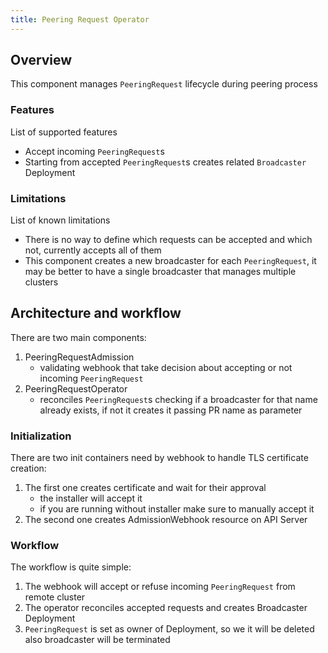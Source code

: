 ```yaml
---
title: Peering Request Operator
---
```


## Overview
This component manages `PeeringRequest` lifecycle during peering process

### Features
List of supported features
* Accept incoming `PeeringRequest`s
* Starting from accepted `PeeringRequest`s creates related `Broadcaster` Deployment

### Limitations
List of known limitations
* There is no way to define which requests can be accepted and which not, currently accepts all of them
* This component creates a new broadcaster for each `PeeringRequest`, it may be better to have a single broadcaster that manages multiple clusters

## Architecture and workflow

There are two main components:

1. PeeringRequestAdmission
    * validating webhook that take decision about accepting or not incoming `PeeringRequest`
2. PeeringRequestOperator
    * reconciles `PeeringRequest`s checking if a broadcaster for that name already exists, if not it creates it passing PR name as parameter

### Initialization

There are two init containers need by webhook to handle TLS certificate creation:
1. The first one creates certificate and wait for their approval
    * the installer will accept it
    * if you are running without installer make sure to manually accept it
2. The second one creates AdmissionWebhook resource on API Server

### Workflow

The workflow is quite simple:

1. The webhook will accept or refuse incoming `PeeringRequest` from remote cluster
2. The operator reconciles accepted requests and creates Broadcaster Deployment
3. `PeeringRequest` is set as owner of Deployment, so we it will be deleted also broadcaster will be terminated
